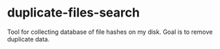 # duplicate-files-search
Tool for collecting database of file hashes on my disk.
Goal is to remove duplicate data.

